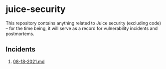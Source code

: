 # juice-security

This repository contains anything related to Juice security (excluding code) – for the time being, it will serve as a record for vulnerability incidents and postmortems.

## Incidents

1. [08-18-2021.md](incidents/08-18-2021.md)

